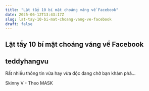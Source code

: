 ```yaml
---
title: "Lật tẩy 10 bí mật choáng váng về Facebook"
date: 2025-06-12T13:43:17Z
slug: lat-tay-10-bi-mat-choang-vang-ve-facebook
draft: false
---
```


## Lật tẩy 10 bí mật choáng váng về Facebook

## teddyhangvu

Rất nhiều thông tin vừa hay vừa độc đang chờ bạn khám phá... 


















 Skinny V - Theo MASK